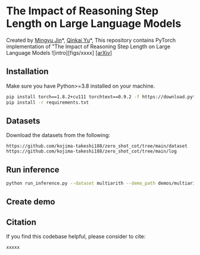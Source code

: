 # The Impact of Reasoning Step Length on Large Language Models

Created by [Mingyu Jin]()\*, [Qinkai Yu]()\*, []()
This repository contains PyTorch implementation of "The Impact of Reasoning Step Length on Large Language Models
![intro][figs/xxxx]
[[arXiv]](https://arxiv.org/abs/2401.04925)

## Installation
Make sure you have Python>=3.8 installed on your machine.

```bash
pip install torch==1.8.2+cu111 torchtext==0.9.2 -f https://download.pytorch.org/whl/lts/1.8/torch_lts.html
pip install -r requirements.txt
```
## Datasets 
Download the datasets from the following:
```
https://github.com/kojima-takeshi188/zero_shot_cot/tree/main/dataset
https://github.com/kojima-takeshi188/zero_shot_cot/tree/main/log
```
## Run inference
```bash
python run_inference.py --dataset multiarith --demo_path demos/multiarith --output_dir experiment/multiarith
```
## Create demo


## Citation 
If you find this codebase helpful, please consider to cite:
```
xxxxx
```
